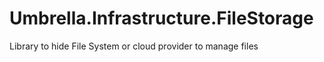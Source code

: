 # Umbrella.Infrastructure.FileStorage
Library to hide File System or cloud provider to manage files
